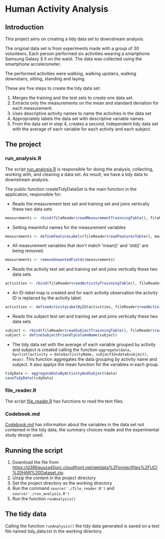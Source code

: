 # Human Activity Analysis

## Introduction

This project aims on creating a tidy data set to downstream analysis.

The original data set is from experiments made with a group of 30 volunteers. Each person performed six activities wearing a smartphone Samsung Galaxy S II on the waist. The data was collected using the smartphone accelerometer.

The performed activities were walking, walking upstairs, walking downstairs, sitting, standing and laying.

These are five steps to create the tidy data set:

1. Merges the training and the test sets to create one data set.
2. Extracts only the measurements on the mean and standard deviation for each measurement. 
3. Uses descriptive activity names to name the activities in the data set
4. Appropriately labels the data set with descriptive variable names. 
5. From the data set in step 4, creates a second, independent tidy data set with the average of each variable for each activity and each subject.

## The project

### run_analysis.R
The script [run_analysis.R](https://github.com/marikrg/human-activity-analysis/blob/master/run_analysis.R) is responsible for doing the analysis, collecting, working with, and cleaning a data set. As result, we have a tidy data to downstream analysis.

The public function createTidyDataSet is the main function in the application, responsible for:

- Reads the measurement test set and training set and joins vertically these two data sets

```R
measurements <- rbind(fileReader$readMeasurementTrainningTable(), fileReader$readMeasurementTestTable())
```

- Setting meaninful names for the measurement variables

```R
measurements <- defineFeatureLabels(fileReader$readFeaturesTable(), measurements)
```

- All measurement variables that don't match 'mean()' and 'std()' are being removed.

```R
measurements <- removeUnwantedFields(measurements)
````

- Reads the activity test set and training set and joins vertically these two data sets

```R
activities <- rbind(fileReader$readActivityTrainningTable(), fileReader$readActivityTestTable())
```

- An ID-label map is created and for each activity observation the activity ID is replaced by the activity label.

```R
activities <- defineActivityLabelByID(activities, fileReader$readActivityLabelsTable())
```

- Reads the subject test set and training set and joins vertically these two data sets

```R
subject <- rbind(fileReader$readSubjectTrainningTable(), fileReader$readSubjectTestTable())
subject <- defineSubjectFriendlyColumnName(subject)
```

- The tidy data set with the average of each variable grouped by activity and subject is created calling the function ```aggregate(data, by=list(activity = data$activityName, subjectId=data$subject), mean)```. This function aggregates the data grouping by activity name and subject. It also applys the mean function for the variables in each group.

```R
tidyData <- aggregateDataByActivityAndSubject(data)
saveTidyData(tidyData)
```

### file_reader.R
The script [file_reader.R](https://github.com/marikrg/human-activity-analysis/blob/master/file_reader.R) has functions to read the text files.

### Codebook.md

[Codebook.md](https://github.com/marikrg/human-activity-analysis/blob/master/Codebook.md) has information about the variables in the data set not contained in the tidy data, the summary choices made and the experimental study design used.

## Running the script

1. Download the file from https://d396qusza40orc.cloudfront.net/getdata%2Fprojectfiles%2FUCI%20HAR%20Dataset.zip
2. Unzip the content in the project directory
3. Set the project directory as the working directory
4. Run the command ```source('./file_reader.R')``` and ```source('./run_analysis.R')```
5. Run the function ```runAnalysis()```

## The tidy data

Calling the function ```runAnalysis()``` the tidy data generated is saved on a text file named tidy_data.txt in the working directory.
